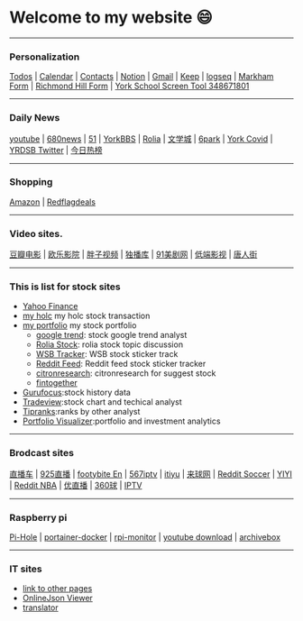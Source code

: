 # Welcome to my website :smile:

---

### Personalization

[Todos](https://app.clickup.com/8647824/v/l/87x4g-7) | [Calendar](https://calendar.google.com/calendar/u/0/r) | [Contacts](https://contacts.google.com/label/35d2759d0fe170f9) | [Notion](https://www.notion.so/Getting-Started-b53eeec53cb7450790a95fb513e279e2) | [Gmail](https://mail.google.com/mail/u/0/#inbox) | [Keep](https://keep.google.com/) | [logseq](https://logseq.com/#/) |
[Markham Form](https://frm-cvd-ca.esolg.ca/City-of-Markham/Markham-Screening-Form) | 
[Richmond Hill Form](https://forms.richmondhill.ca/Wellness/General) |
[York School Screen Tool 348671801](https://covidscreening.yrdsb.ca/Home/Questionnaire)

---

### Daily News

[youtube](https://www.youtube.com) | [680news](https://www.680news.com/) | [51](https://www.51.ca/) | [YorkBBS](https://forum.yorkbbs.ca/) | 
[Rolia](https://www.rolia.net/zh/list.php?f=0) | [文学城](https://www.wenxuecity.com/) | [6park](https://www.6park.com/ca.shtml) | [York Covid](https://www.york.ca/covid19vaccine) | 
[YRDSB Twitter](https://twitter.com/YRDSB) | [今日热榜](https://tophub.today/) 

---

### Shopping

[Amazon](https://www.amazon.ca/) | [Redflagdeals](https://forums.redflagdeals.com/hot-deals-f9/) 

---

### Video sites.

[豆瓣电影](https://movie.douban.com/) |
[欧乐影院](https://www.olevod.com/) | [胖子视频](https://www.pangzitv.com/) | [独播库](https://www.duboku.tv/) | 
[91美剧网](https://91mjw.com/) | [低端影视](https://ddrk.me/) | [唐人街](https://ouleyingyuan.tangrenjie.tv/)

---

### This is list for stock sites

* [Yahoo Finance](https://ca.finance.yahoo.com/)
* [my holc](https://docs.google.com/spreadsheets/d/1DSD3eYB9M3NYG5TTIgorAcWtT3VMjI-xm9WxgbEUPZU/edit#gid=0) my holc stock transaction
* [my portfolio](https://docs.google.com/spreadsheets/d/1J0dxR7FnDglbfUY21c2Add2Xr9aMqchRZ_TiszZwQ_Q/edit#gid=1896952054) my stock portfolio
    * [google trend](https://colab.research.google.com/drive/15AlLYUhbrO98MN6obyXhP3Fq5W0Ah97d): stock google trend analyst
    * [Rolia Stock](https://www.rolia.net/zh/list.php?fu=1&f=43): rolia stock topic discussion
    * [WSB Tracker](https://swaggystocks.com/dashboard/wallstreetbets/ticker-sentiment): WSB stock sticker track
    * [Reddit Feed](https://dayminer.herokuapp.com/): Reddit feed stock sticker tracker
    * [citronresearch](https://citronresearch.com/): citronresearch for suggest stock
    * [fintogether](https://fintogether.com/admin/dashboard)
* [Gurufocus](https://www.gurufocus.cn/):stock history data   
* [Tradeview](https://www.tradingview.com/ideas/tradeview/):stock chart and techical analyst
* [Tipranks](https://www.tipranks.com/):ranks by other analyst
* [Portfolio Visualizer](https://www.portfoliovisualizer.com/):portfolio and investment analytics 

---

### Brodcast sites
[直播车](http://www.zhiboche.com/) | [925直播](http://www.925.tv/)  | [footybite En](https://footybite.cc/) | [567iptv](http://www.567iptv.com/) | [itiyu](http://www.itiyu.tv/) | 
[来球网](http://www.nowqiu.com/) | [Reddit Soccer](https://reddt1.soccerstreams.net/) | [YIYI](https://yiyizhibo.com/) | [Reddit NBA](https://reddit.rnbastreams.com/) |
[优直播](https://www.yoozhibo.com/) | [360球](https://www.360zuqiu.com/) | [IPTV](https://github.com/iptv-org/iptv)

---
### Raspberry pi
[Pi-Hole](http://192.168.0.189/admin/) | [portainer-docker](http://192.168.0.189:9000/#!/1/docker/dashboard) | [rpi-monitor](http://192.168.0.189:8888/) | 
[youtube download](http://192.168.0.189:8998/#/home) | [archivebox](http://192.168.0.189:8000/)

---

### IT sites

* [link to other pages](./notes.md)
* [OnlineJson Viewer](http://jsonviewer.stack.hu/)
* [translator](https://www.deepl.com/translator)